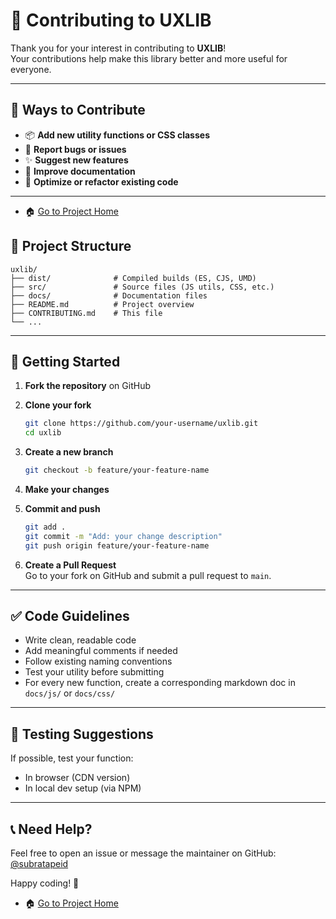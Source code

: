 # 🤝 Contributing to UXLIB

Thank you for your interest in contributing to **UXLIB**!  
Your contributions help make this library better and more useful for everyone.

---

## 🧰 Ways to Contribute

- 📦 **Add new utility functions or CSS classes**
- 🐞 **Report bugs or issues**
- ✨ **Suggest new features**
- 📝 **Improve documentation**
- 🔧 **Optimize or refactor existing code**

---
- 🏠︎ [Go to Project Home](https://github.com/subratapeid/UXLIB)


## 📂 Project Structure

```
uxlib/
├── dist/              # Compiled builds (ES, CJS, UMD)
├── src/               # Source files (JS utils, CSS, etc.)
├── docs/              # Documentation files
├── README.md          # Project overview
├── CONTRIBUTING.md    # This file
└── ...
```

---

## 🚀 Getting Started

1. **Fork the repository** on GitHub  
2. **Clone your fork**
   ```bash
   git clone https://github.com/your-username/uxlib.git
   cd uxlib
   ```

3. **Create a new branch**
   ```bash
   git checkout -b feature/your-feature-name
   ```

4. **Make your changes**

5. **Commit and push**
   ```bash
   git add .
   git commit -m "Add: your change description"
   git push origin feature/your-feature-name
   ```

6. **Create a Pull Request**  
   Go to your fork on GitHub and submit a pull request to `main`.

---

## ✅ Code Guidelines

- Write clean, readable code  
- Add meaningful comments if needed  
- Follow existing naming conventions  
- Test your utility before submitting  
- For every new function, create a corresponding markdown doc in `docs/js/` or `docs/css/`

---

## 🧪 Testing Suggestions

If possible, test your function:
- In browser (CDN version)
- In local dev setup (via NPM)

---

## 📞 Need Help?

Feel free to open an issue or message the maintainer on GitHub:  
[@subratapeid](https://github.com/subratapeid)

Happy coding! 🙌

- 🏠︎ [Go to Project Home](https://github.com/subratapeid/UXLIB)
